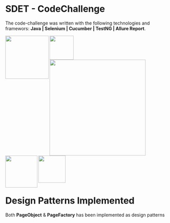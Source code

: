 # SDET - CodeChallenge

The code-challenge was written with the following technologies and framewors: **Java | Selenium | Cucumber | TestNG | Allure Report**. 

<img align="left" src="https://www.oracle.com/a/tech/img/cb88-java-logo-001.jpg" width=135>

<img align="left" src="https://encrypted-tbn0.gstatic.com/images?q=tbn:ANd9GcR0m6cvYYBjdIu56iVeNU_MMW9meIizQw9Zhdm5BOobYBZ3Rlqa&s" width=75>

<img align="left" src="https://4.bp.blogspot.com/-USb0koz6POI/WvwIYzCSrtI/AAAAAAACfl4/dHLmkfwepo43y1jSPoleB-X0oEGHvZcSQCLcBGAs/s1600/TestNG+Logo.png" width=300>

<img align="left" src="https://encrypted-tbn0.gstatic.com/images?q=tbn:ANd9GcSPpGA3464rOu_r7oNMErG3iCZyLWB73GhDQ87svEsGIHLPVsg&s" width=100>

<img align="center" src="https://avatars2.githubusercontent.com/u/5879127?s=280&v=4" width=85>



# Design Patterns Implemented

Both **PageObject** & **PageFactory** has been implemented as design patterns